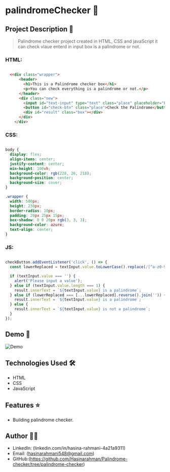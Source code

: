 # palindromeChecker 🚀

## Project Description 📝

> Palindrome checker project created in HTML, CSS and javaScript it can check vlaue enterd in input box is a palindrome or not.



### HTML:
```html

  <<div class="wrapper">
      <header>
        <h1>This is a Palindrome checker box</h1>
        <p>You can check everything is a palindrome or not.</p>
      </header>
      <div class="new">
        <input id="text-input" type="text" class="place" placeholder="Enter your palindrome:">
        <button id="check-btn" class="place">Check the Palindrome</button>
        <div id="result" class="box"></div>
      </div>
    </div>

```
### CSS:
```css

body {
  display: flex;
  align-items: center;
  justify-content: center;
  min-height: 100vh;
  background-color: rgb(228, 26, 218);
  background-position: center;
  background-size: cover;
}

.wrapper {
  width: 500px;
  height: 230px;
  border-radius: 10px;
  padding: 20px 25px 15px;
  box-shadow: 0 0 20px rgb(3, 3, 3);
  background-color: azure;
  text-align: center;
}

```
### JS:
```javascript

checkButton.addEventListener('click', () => {
  const lowerReplaced = textInput.value.toLowerCase().replace(/[^a-z0-9]/g, '');

  if (textInput.value === '') {
    alert('Please input a value');
  } else if (textInput.value.length === 1) {
    result.innerText = `${textInput.value} is a palindrome`;
  } else if (lowerReplaced === [...lowerReplaced].reverse().join('')) {
    result.innerText = `${textInput.value} is a palindrome`;
  } else {
    result.innerText = `${textInput.value} is not a palindrome`;
  }
});


```

## Demo 📸

![Demo](/images/Annotation%202024-06-21%20151053.png)

## Technologies Used 🛠️

- HTML
- CSS
- JavaScript

## Features ⭐

- Building palindrome checker.

## Author 👩‍💻


- LinkedIn: (linkedin.com/in/hasina-rahmani-4a21a9311)
- Email: (hasinarahmani548@gmail.com)
- GitHub:(https://github.com/Hasinarahman/Palindrome-checker/tree/palindrome-checker)
